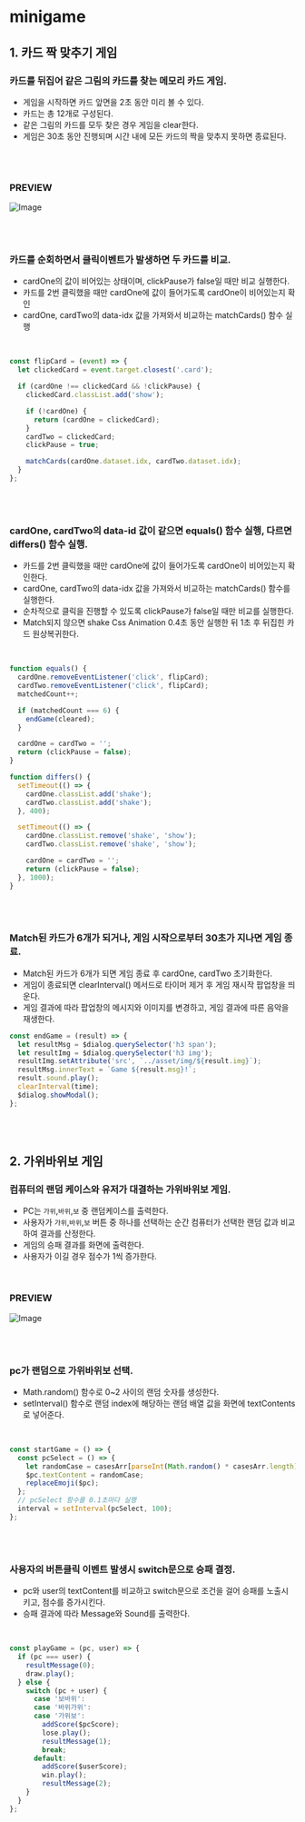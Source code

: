 # minigame

## 1. 카드 짝 맞추기 게임

### 카드를 뒤집어 같은 그림의 카드를 찾는 메모리 카드 게임.

- 게임을 시작하면 카드 앞면을 2초 동안 미리 볼 수 있다.
- 카드는 총 12개로 구성된다.
- 같은 그림의 카드를 모두 찾은 경우 게임을 clear한다.
- 게임은 30초 동안 진행되며 시간 내에 모든 카드의 짝을 맞추지 못하면 종료된다.

<br/>
<br/>

### PREVIEW

![Image](https://github.com/JAYCODE-git/testRepo/assets/22652668/f1bae50c-193b-4d96-b529-bc2fa0119c07)

<br/>
<br/>

### 카드를 순회하면서 클릭이벤트가 발생하면 두 카드를 비교.

- cardOne의 값이 비어있는 상태이며, clickPause가 false일 때만 비교 실행한다.
- 카드를 2번 클릭했을 때만 cardOne에 값이 들어가도록 cardOne이 비어있는지 확인
- cardOne, cardTwo의 data-idx 값을 가져와서 비교하는 matchCards() 함수 실행

<br/>

```js
const flipCard = (event) => {
  let clickedCard = event.target.closest('.card');

  if (cardOne !== clickedCard && !clickPause) {
    clickedCard.classList.add('show');

    if (!cardOne) {
      return (cardOne = clickedCard);
    }
    cardTwo = clickedCard;
    clickPause = true;

    matchCards(cardOne.dataset.idx, cardTwo.dataset.idx);
  }
};
```

<br/>
<br/>

### cardOne, cardTwo의 data-id 값이 같으면 equals() 함수 실행, 다르면 differs() 함수 실행.

- 카드를 2번 클릭했을 때만 cardOne에 값이 들어가도록 cardOne이 비어있는지 확인한다.
- cardOne, cardTwo의 data-idx 값을 가져와서 비교하는 matchCards() 함수를 실행한다.
- 순차적으로 클릭을 진행할 수 있도록 clickPause가 false일 때만 비교를 실행한다.
- Match되지 않으면 shake Css Animation 0.4초 동안 실행한 뒤 1초 후 뒤집힌 카드 원상복귀한다.

<br/>

```js
function equals() {
  cardOne.removeEventListener('click', flipCard);
  cardTwo.removeEventListener('click', flipCard);
  matchedCount++;

  if (matchedCount === 6) {
    endGame(cleared);
  }

  cardOne = cardTwo = '';
  return (clickPause = false);
}

function differs() {
  setTimeout(() => {
    cardOne.classList.add('shake');
    cardTwo.classList.add('shake');
  }, 400);

  setTimeout(() => {
    cardOne.classList.remove('shake', 'show');
    cardTwo.classList.remove('shake', 'show');

    cardOne = cardTwo = '';
    return (clickPause = false);
  }, 1000);
}
```

<br/>
<br/>

### Match된 카드가 6개가 되거나, 게임 시작으로부터 30초가 지나면 게임 종료.

- Match된 카드가 6개가 되면 게임 종료 후 cardOne, cardTwo 초기화한다.
- 게임이 종료되면 clearInterval() 메서드로 타이머 제거 후 게임 재시작 팝업창을 띄운다.
- 게임 결과에 따라 팝업창의 메시지와 이미지를 변경하고, 게임 결과에 따른 음악을 재생한다.

```js
const endGame = (result) => {
  let resultMsg = $dialog.querySelector('h3 span');
  let resultImg = $dialog.querySelector('h3 img');
  resultImg.setAttribute('src', `../asset/img/${result.img}`);
  resultMsg.innerText = `Game ${result.msg}!`;
  result.sound.play();
  clearInterval(time);
  $dialog.showModal();
};
```

<br/>
<br/>

## 2. 가위바위보 게임

### 컴퓨터의 랜덤 케이스와 유저가 대결하는 가위바위보 게임.

- PC는 `가위`,`바위`,`보` 중 랜덤케이스를 출력한다.
- 사용자가 `가위`,`바위`,`보` 버튼 중 하나를 선택하는 순간 컴퓨터가 선택한 랜덤 값과 비교하여 결과를 산정한다.
- 게임의 승패 결과를 화면에 출력한다.
- 사용자가 이길 경우 점수가 1씩 증가한다.

<br/>

### PREVIEW

![Image](https://user-images.githubusercontent.com/22652668/236240465-e4f5efb1-72ee-4c20-bc22-e2af01d8f411.gif)

<br/>
<br/>

### pc가 랜덤으로 가위바위보 선택.

- Math.random() 함수로 0~2 사이의 랜덤 숫자를 생성한다.
- setInterval() 함수로 랜덤 index에 해당하는 랜덤 배열 값을 화면에 textContents로 넣어준다.

<br/>

```js
const startGame = () => {
  const pcSelect = () => {
    let randomCase = casesArr[parseInt(Math.random() * casesArr.length)];
    $pc.textContent = randomCase;
    replaceEmoji($pc);
  };
  // pcSelect 함수를 0.1초마다 실행
  interval = setInterval(pcSelect, 100);
};
```

<br/>
<br/>

### 사용자의 버튼클릭 이벤트 발생시 switch문으로 승패 결정.

- pc와 user의 textContent를 비교하고 switch문으로 조건을 걸어 승패를 노출시키고, 점수를 증가시킨다.
- 승패 결과에 따라 Message와 Sound를 출력한다.

<br/>

```js
const playGame = (pc, user) => {
  if (pc === user) {
    resultMessage(0);
    draw.play();
  } else {
    switch (pc + user) {
      case '보바위':
      case '바위가위':
      case '가위보':
        addScore($pcScore);
        lose.play();
        resultMessage(1);
        break;
      default:
        addScore($userScore);
        win.play();
        resultMessage(2);
    }
  }
};
```
